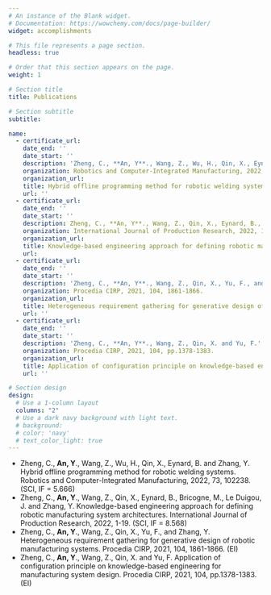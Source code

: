 ```yaml
---
# An instance of the Blank widget.
# Documentation: https://wowchemy.com/docs/page-builder/
widget: accomplishments

# This file represents a page section.
headless: true

# Order that this section appears on the page.
weight: 1

# Section title
title: Publications

# Section subtitle
subtitle:

name:
  - certificate_url: 
    date_end: ''
    date_start: ''
    description: 'Zheng, C., **An, Y**., Wang, Z., Wu, H., Qin, X., Eynard, B. and Zhang, Y.'
    organization: Robotics and Computer-Integrated Manufacturing, 2022, 73, 102238. 
    organization_url: 
    title: Hybrid offline programming method for robotic welding systems. Robotics and Computer-Integrated Manufacturing
    url: ''
  - certificate_url: 
    date_end: ''
    date_start: ''
    description: Zheng, C., **An, Y**., Wang, Z., Qin, X., Eynard, B., Bricogne, M., Le Duigou, J. and Zhang, Y.
    organization: International Journal of Production Research, 2022, 1-19.
    organization_url: 
    title: Knowledge-based engineering approach for defining robotic manufacturing system architectures.
    url: 
  - certificate_url: 
    date_end: ''
    date_start: ''
    description: 'Zheng, C., **An, Y**., Wang, Z., Qin, X., Yu, F., and Zhang, Y.'
    organization: Procedia CIRP, 2021, 104, 1861-1866.
    organization_url: 
    title: Heterogeneous requirement gathering for generative design of robotic manufacturing systems.
    url: ''
  - certificate_url: 
    date_end: ''
    date_start: ''
    description: 'Zheng, C., **An, Y**., Wang, Z., Qin, X. and Yu, F.'
    organization: Procedia CIRP, 2021, 104, pp.1378-1383.
    organization_url: 
    title: Application of configuration principle on knowledge-based engineering for manufacturing system design.
    url: ''   

# Section design
design:
  # Use a 1-column layout
  columns: "2"
  # Use a dark navy background with light text.
  # background:
  # color: 'navy'
  # text_color_light: true
---
```

- Zheng, C., **An, Y**., Wang, Z., Wu, H., Qin, X., Eynard, B. and Zhang, Y. Hybrid offline programming method for robotic welding systems. Robotics and Computer-Integrated Manufacturing, 2022, 73, 102238. (SCI, IF = 5.666)
- Zheng, C., **An, Y**., Wang, Z., Qin, X., Eynard, B., Bricogne, M., Le Duigou, J. and Zhang, Y. Knowledge-based engineering approach for defining robotic manufacturing system architectures. International Journal of Production Research, 2022, 1-19. (SCI, IF = 8.568)
- Zheng, C., **An, Y**., Wang, Z., Qin, X., Yu, F., and Zhang, Y. Heterogeneous requirement gathering for generative design of robotic manufacturing systems. Procedia CIRP, 2021, 104, 1861-1866. (EI)
- Zheng, C., **An, Y**., Wang, Z., Qin, X. and Yu, F. Application of configuration principle on knowledge-based engineering for manufacturing system design. Procedia CIRP, 2021, 104, pp.1378-1383. (EI)


